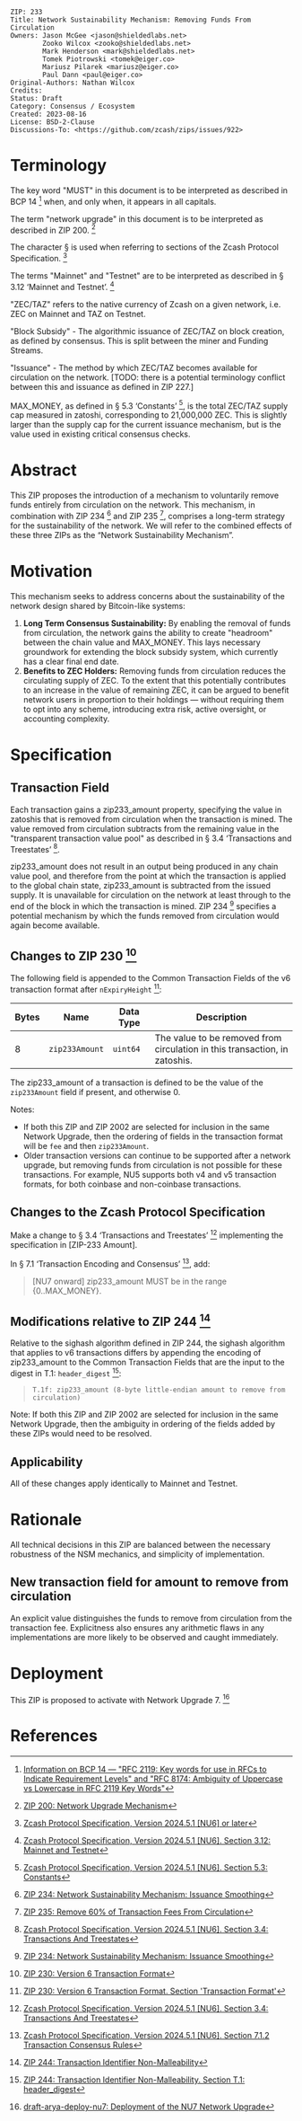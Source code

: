 ```
ZIP: 233
Title: Network Sustainability Mechanism: Removing Funds From Circulation
Owners: Jason McGee <jason@shieldedlabs.net>
        Zooko Wilcox <zooko@shieldedlabs.net>
        Mark Henderson <mark@shieldedlabs.net>
        Tomek Piotrowski <tomek@eiger.co>
        Mariusz Pilarek <mariusz@eiger.co>
        Paul Dann <paul@eiger.co>
Original-Authors: Nathan Wilcox
Credits:
Status: Draft
Category: Consensus / Ecosystem
Created: 2023-08-16
License: BSD-2-Clause
Discussions-To: <https://github.com/zcash/zips/issues/922>
```


# Terminology

The key word "MUST" in this document is to be interpreted as described in
BCP 14 [^BCP14] when, and only when, it appears in all capitals.

The term "network upgrade" in this document is to be interpreted as described
in ZIP 200. [^zip-0200]

The character § is used when referring to sections of the Zcash Protocol
Specification. [^protocol]

The terms "Mainnet" and "Testnet" are to be interpreted as described in
§ 3.12 ‘Mainnet and Testnet’. [^protocol-networks]

"ZEC/TAZ" refers to the native currency of Zcash on a given network, i.e.
ZEC on Mainnet and TAZ on Testnet.

"Block Subsidy" - The algorithmic issuance of ZEC/TAZ on block creation, as
defined by consensus. This is split between the miner and Funding Streams.

"Issuance" - The method by which ZEC/TAZ becomes available for circulation
on the network. [TODO: there is a potential terminology conflict between
this and issuance as defined in ZIP 227.]

$\mathsf{MAX\_MONEY}$, as defined in § 5.3 ‘Constants’ [^protocol-constants],
is the total ZEC/TAZ supply cap measured in zatoshi, corresponding to
21,000,000 ZEC. This is slightly larger than the supply cap for the current
issuance mechanism, but is the value used in existing critical consensus
checks.


# Abstract

This ZIP proposes the introduction of a mechanism to voluntarily remove funds
entirely from circulation on the network. This mechanism, in combination with
ZIP 234 [^zip-0234] and ZIP 235 [^zip-0235], comprises a long-term strategy for
the sustainability of the network. We will refer to the combined effects of
these three ZIPs as the “Network Sustainability Mechanism”.


# Motivation

This mechanism seeks to address concerns about the sustainability of the network
design shared by Bitcoin-like systems:

1. **Long Term Consensus Sustainability:** By enabling the removal of funds from
   circulation, the network gains the ability to create "headroom" between the
   chain value and $\mathsf{MAX\_MONEY}$. This lays necessary groundwork for
   extending the block subsidy system, which currently has a clear final end
   date.
2. **Benefits to ZEC Holders:** Removing funds from circulation reduces the
   circulating supply of ZEC. To the extent that this potentially contributes to
   an increase in the value of remaining ZEC, it can be argued to benefit network
   users in proportion to their holdings — without requiring them to opt into any
   scheme, introducing extra risk, active oversight, or accounting complexity.


# Specification

## Transaction Field

Each transaction gains a $\mathsf{zip233\_amount}$ property, specifying the
value in zatoshis that is removed from circulation when the transaction is
mined. The value removed from circulation subtracts from the remaining value in
the "transparent transaction value pool" as described in § 3.4 ‘Transactions and
Treestates’ [^protocol-transactions].

$\mathsf{zip233\_amount}$ does not result in an output being produced in any
chain value pool, and therefore from the point at which the transaction is
applied to the global chain state, $\mathsf{zip233\_amount}$ is subtracted from
the issued supply. It is unavailable for circulation on the network at least
through to the end of the block in which the transaction is mined. ZIP 234
[^zip-0234] specifies a potential mechanism by which the funds removed from
circulation would again become available.

## Changes to ZIP 230 [^zip-0230]

The following field is appended to the Common Transaction Fields of the v6
transaction format after `nExpiryHeight` [^zip-0230-transaction-format]:

| Bytes | Name           | Data Type | Description                                                                |
|-------|----------------|-----------|----------------------------------------------------------------------------|
|   8   | `zip233Amount` | `uint64`  | The value to be removed from circulation in this transaction, in zatoshis. |

The $\mathsf{zip233\_amount}$ of a transaction is defined to be the value of the
`zip233Amount` field if present, and otherwise 0.

Notes:

* If both this ZIP and ZIP 2002 are selected for inclusion in the same Network
  Upgrade, then the ordering of fields in the transaction format will be ``fee``
  and then ``zip233Amount``.
* Older transaction versions can continue to be supported after a network
  upgrade, but removing funds from circulation is not possible for these
  transactions. For example, NU5 supports both v4 and v5 transaction formats,
  for both coinbase and non-coinbase transactions.

## Changes to the Zcash Protocol Specification

Make a change to § 3.4 ‘Transactions and Treestates’ [^protocol-transactions]
implementing the specification in [ZIP-233 Amount].

In § 7.1 ‘Transaction Encoding and Consensus’ [^protocol-txnconsensus], add:

> [NU7 onward] $\mathsf{zip233\_amount}$ MUST be in the range $\{ 0 .. \mathsf{MAX\_MONEY} \}$.

## Modifications relative to ZIP 244 [^zip-0244]

Relative to the sighash algorithm defined in ZIP 244, the sighash algorithm
that applies to v6 transactions differs by appending the encoding of
$\mathsf{zip233\_amount}$ to the Common Transaction Fields that are the input
to the digest in T.1: `header_digest` [^zip-0244-t-1-header-digest]:

>     T.1f: zip233_amount (8-byte little-endian amount to remove from circulation)

Note: If both this ZIP and ZIP 2002 are selected for inclusion in the same
Network Upgrade, then the ambiguity in ordering of the fields added by these
ZIPs would need to be resolved.

## Applicability

All of these changes apply identically to Mainnet and Testnet.


# Rationale

All technical decisions in this ZIP are balanced between the necessary
robustness of the NSM mechanics, and simplicity of implementation.

## New transaction field for amount to remove from circulation

An explicit value distinguishes the funds to remove from circulation from
the transaction fee. Explicitness also ensures any arithmetic flaws in any
implementations are more likely to be observed and caught immediately.


# Deployment

This ZIP is proposed to activate with Network Upgrade 7. [^draft-arya-deploy-nu7]


# References

[^BCP14]: [Information on BCP 14 — "RFC 2119: Key words for use in RFCs to Indicate Requirement Levels" and "RFC 8174: Ambiguity of Uppercase vs Lowercase in RFC 2119 Key Words"](https://www.rfc-editor.org/info/bcp14)

[^protocol]: [Zcash Protocol Specification, Version 2024.5.1 [NU6] or later](protocol/protocol.pdf)

[^protocol-transactions]: [Zcash Protocol Specification, Version 2024.5.1 [NU6]. Section 3.4: Transactions And Treestates](protocol/protocol.pdf#transactions)

[^protocol-networks]: [Zcash Protocol Specification, Version 2024.5.1 [NU6]. Section 3.12: Mainnet and Testnet](protocol/protocol.pdf#networks)

[^protocol-constants]: [Zcash Protocol Specification, Version 2024.5.1 [NU6]. Section 5.3: Constants](protocol/protocol.pdf#constants)

[^protocol-txnconsensus]: [Zcash Protocol Specification, Version 2024.5.1 [NU6]. Section 7.1.2 Transaction Consensus Rules](protocol/protocol.pdf#txnconsensus)

[^zip-0200]: [ZIP 200: Network Upgrade Mechanism](zip-0200.rst)

[^zip-0230]: [ZIP 230: Version 6 Transaction Format](zip-0230.rst)

[^zip-0230-transaction-format]: [ZIP 230: Version 6 Transaction Format. Section 'Transaction Format'](zip-0230#transaction-format)

[^zip-0234]: [ZIP 234: Network Sustainability Mechanism: Issuance Smoothing](zip-0234.rst)

[^zip-0235]: [ZIP 235: Remove 60% of Transaction Fees From Circulation](zip-0235.rst)

[^zip-0244]: [ZIP 244: Transaction Identifier Non-Malleability](zip-0244.rst)

[^zip-0244-t-1-header-digest]: [ZIP 244: Transaction Identifier Non-Malleability. Section T.1: header_digest](zip-0244.rst#t-1-header-digest)

[^draft-arya-deploy-nu7]: [draft-arya-deploy-nu7: Deployment of the NU7 Network Upgrade](draft-arya-deploy-nu7.md)
